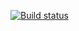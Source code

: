 [![Build status](https://ci.appveyor.com/api/projects/status/4hbyc90hk0q3xsb5/branch/main?svg=true)](https://ci.appveyor.com/project/Aleksey8205/map/branch/main)
